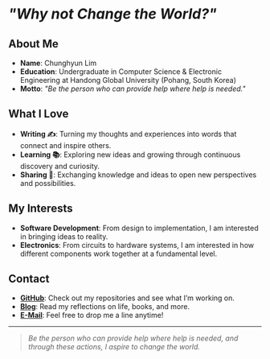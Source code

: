 # _"Why not Change the World?"_

## About Me
- **Name**: Chunghyun Lim  
- **Education**: Undergraduate in Computer Science & Electronic Engineering at Handong Global University (Pohang, South Korea)
- **Motto**: _"Be the person who can provide help where help is needed."_

## What I Love
- **Writing ✍**: Turning my thoughts and experiences into words that connect and inspire others.
- **Learning 📚**: Exploring new ideas and growing through continuous discovery and curiosity.
- **Sharing 🤝**: Exchanging knowledge and ideas to open new perspectives and possibilities.

## My Interests
- **Software Development**: From design to implementation, I am interested in bringing ideas to reality.  
- **Electronics**: From circuits to hardware systems, I am interested in how different components work together at a fundamental level.

## Contact
- **[GitHub](https://github.com/potterLim)**: Check out my repositories and see what I’m working on.  
- **[Blog](https://potterlim.tistory.com/)**: Read my reflections on life, books, and more.  
- **[E-Mail](mailto:potterLim0808@gmail.com)**: Feel free to drop me a line anytime!

---
> _Be the person who can provide help where help is needed, and through these actions, I aspire to change the world._  